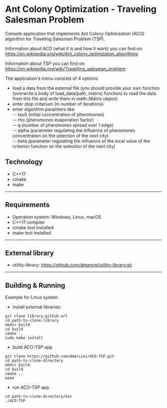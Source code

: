 # Ant Colony Optimization - Traveling Salesman Problem

Console application that implements Ant Colony Optimization (ACO) algorithm
for Traveling Salesman Problem (TSP).

Information about ACO (what it is and how it work) you can find on: <br>
https://en.wikipedia.org/wiki/Ant_colony_optimization_algorithms

Information about TSP you can find on: <br>
https://en.wikipedia.org/wiki/Travelling_salesman_problem

The application's menu consists of 4 options:
* load a data from the external file (you should provide your own function
  (overwrite a body of load_data(path, matrix) function)
  to read the data from this file and write them in math::Matrix object)
* enter stop criterium (in number of iterations)
* enter algorithm paramters like: <br>
  -- tau0 (initial concentration of pheromones) <br>
  -- rho (pheromones evaporation factor) <br>
  -- q (number of pheromones spread over 1 edge) <br>
  -- alpha (parameter regulating the influence of pheromones
            concentration on the selection of the next city) <br>
  -- beta (parameter regulating the influence of the local value of the criterion
           function on the selection of the next city)

## Technology
* C++17
* cmake
* make

---

## Requirements
* Operation system: Windows, Linux, macOS
* C++17 compiler
* cmake tool installed
* make tool installed
---

## External library
* utility-library: https://github.com/dmarcini/utility-library.git
---

## Building & Running
Example for Linux system.
* install external libraries:
```
git clone library-github-url
cd path-to-clone-library
mkdir build
cd build
cmake ..
sudo make install
```
* build ACO-TSP app
```
git clone https://github.com/dmarcini/ACO-TSP.git
cd path-to-clone-directory
mkdir build
cd build
cmake ..
make
```
* run ACO-TSP app
```
cd path-to-clone-directory/bin
./ACO-TSP
```

